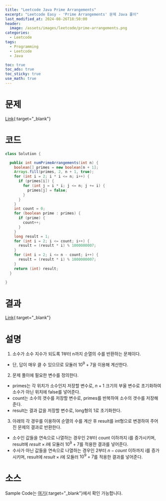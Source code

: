 ```yaml
---
title: "Leetcode Java Prime Arrangements"
excerpt: "Leetcode Easy - 'Prime Arrangements' 문제 Java 풀이"
last_modified_at: 2024-08-26T18:50:00
header:
  image: /assets/images/leetcode/prime-arrangements.png
categories:
  - Leetcode
tags:
  - Programming
  - Leetcode
  - Java

toc: true
toc_ads: true
toc_sticky: true
use_math: true
---
```

# 문제
[Link](https://leetcode.com/problems/prime-arrangements/){:target="_blank"}

# 코드
```java
class Solution {

  public int numPrimeArrangements(int n) {
    boolean[] primes = new boolean[n + 1];
    Arrays.fill(primes, 2, n + 1, true);
    for (int i = 2; i * i <= n; i++) {
      if (primes[i]) {
        for (int j = i * i; j <= n; j += i) {
          primes[j] = false;
        }
      }
    }
    int count = 0;
    for (boolean prime : primes) {
      if (prime) {
        count++;
      }
    }
    long result = 1;
    for (int i = 2; i <= count; i++) {
      result = (result * i) % 1000000007;
    }
    for (int i = 2; i <= n - count; i++) {
      result = (result * i) % 1000000007;
    }
    return (int) result;
  }

}
```

# 결과
[Link](https://leetcode.com/problems/prime-arrangements/submissions/1368795070/){:target="_blank"}

# 설명
1. 소수가 소수 지수가 되도록 1부터 n까지 순열의 수를 반환하는 문제이다.
- 단, 답이 매우 클 수 있으므로 모듈러 $10^9 + 7$을 이용해 계산한다.

2. 문제 풀이에 필요한 변수를 정의한다.
- primes는 각 위치가 소수인지 저장할 변수로, $n + 1$ 크기의 부울 변수로 초기화하여 소수가 아닌 위치에 false를 넣어준다.
- count는 소수의 갯수를 저장할 변수로, primes를 반복하여 소수의 갯수를 저장해준다.
- result는 결과 값을 저장할 변수로, long형의 1로 초기화한다.

3. 아래의 각 경우를 이용하여 순열의 수를 계산 후 result를 int형으로 변경하여 주어진 문제의 결과로 반환한다.
- 소수인 값들을 연속으로 나열하는 경우인 2부터 count 이하까지 i를 증가시키며, result에 $result \times i$에 모듈러 $10^9 + 7$를 적용한 결과를 넣어준다.
- 수사가 아닌 값들을 연속으로 나열하는 경우인 2부터 $n - count$ 이하까지 i를 증가시키며, result에 $result \times i$에 모듈러 $10^9 + 7$를 적용한 결과를 넣어준다.

# 소스
Sample Code는 [여기](https://github.com/GracefulSoul/leetcode/blob/master/src/main/java/gracefulsoul/problems/PrimeArrangements.java){:target="_blank"}에서 확인 가능합니다.